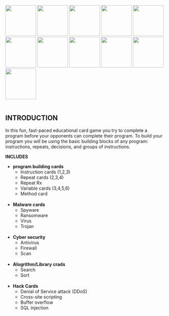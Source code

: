  <img src="static/cardImages/antivirus.png" style="width: 6rem">
 <img src="static/cardImages/sql_injection.png" style="width: 6rem">
 <img src="static/cardImages/virus.png" style="width: 6rem">
 <img src="static/cardImages/search.png" style="width: 6rem">
 <img src="static/cardImages/trojan.png" style="width: 6rem">
 <img src="static/cardImages/method.png" style="width: 6rem">
 <img src="static/cardImages/repeat1.png" style="width: 6rem">
 <img src="static/cardImages/instruction2.png" style="width: 6rem">
<img src="static/cardImages/variable6.png" style="width: 6rem">
<img src="static/cardImages/ransom.png" style="width: 6rem">
<img src="static/cardImages/scan.png" style="width: 6rem">
<br>
<br>

## INTRODUCTION
In this fun, fast-paced educational card game you try to complete a program before your opponents can complete their program.
To build your program you will be using the basic building blocks of any program: instructions, repeats, decisions, and groups of instructions.

**INCLUDES**
+ **program building cards** 
  - Instruction cards (1,2,3)
  - Repeat cards (2,3,4)
  - Repeat Rx
  - Variable cards (3,4,5,6)
  - Method card
  <br>
+ **Malware cards** 
  - Spyware
  - Ransomware
  - Virus
  - Trojan
  <br>
+ **Cyber security**
  - Antivirus
  - Firewall
  - Scan
  <br>
+ **Alogrithm/Library crads**
  - Search
  - Sort
  <br>
+ **Hack Cards**
  - Denial of Service attack (DDoS)
  - Cross-site scripting
  - Buffer overflow
  - SQL injection
  








<!-- ## saftey card
<br>
<img src="static/cardImages/r_crd.png" style="width: 20rem">
<br>
<img src="static/cardImages/malware.png" style="width: 15rem">
<img src="static/cardImages/M_card.png" style="width: 15rem">

<br>

<<img src="static/cardImages/safety.png" style="width: 15rem">
<img src="static/cardImages/hack.png" style="width: 15rem">
<br>
This is a list
- item1
  + another level
  + item 6
    * even deeper
    * the char to start the items can be any of these - * +
    - Indentation will determine list level, not the char used
    + Using the similar chars will just help keep track of level
- item2
- item 3

#### Sub Heading
*italics*
**Bold**

~~strikethrough~~ -->
